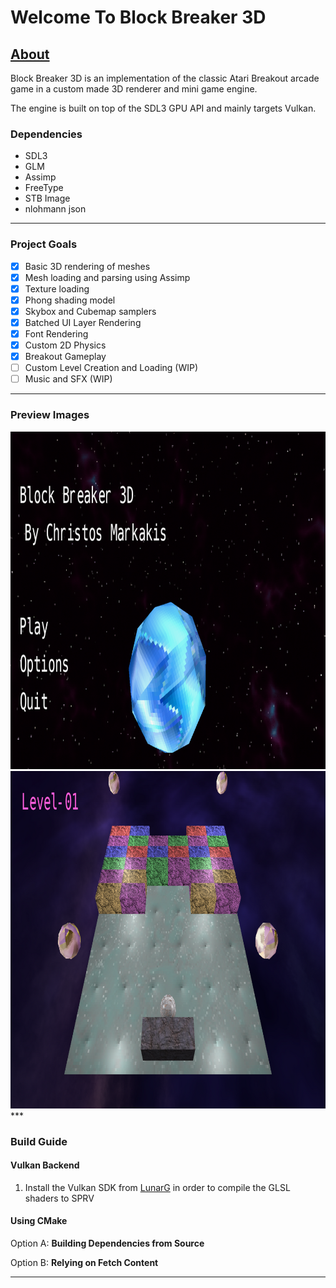 # Welcome To Block Breaker 3D

## <ins>About</ins>
<p> Block Breaker 3D is an implementation of the classic Atari Breakout arcade game in a custom made 3D renderer and mini game engine.</p>
<p>The engine is built on top of the SDL3 GPU API and mainly targets Vulkan.</p>

### Dependencies
- SDL3
- GLM
- Assimp
- FreeType
- STB Image
- nlohmann json
***
### Project Goals
- [x] Basic 3D rendering of meshes
- [x] Mesh loading and parsing using Assimp
- [x] Texture loading
- [x] Phong shading model
- [x] Skybox and Cubemap samplers
- [x] Batched UI Layer Rendering
- [x] Font Rendering
- [x] Custom 2D Physics
- [x] Breakout Gameplay
- [ ] Custom Level Creation and Loading (WIP)
- [ ] Music and SFX (WIP)
***
### Preview Images
<img src="Previews/prev_title.png" width="960" height="540"/>
<img src="Previews/prev_game.png" width="960" height="540"/>
***

### Build Guide
#### Vulkan Backend
1. Install the Vulkan SDK from [LunarG](https://vulkan.lunarg.com/) in order to compile the GLSL shaders to SPRV
#### Using CMake
Option A: **Building Dependencies from Source**

Option B: **Relying on Fetch Content**
***